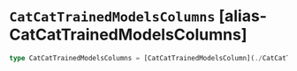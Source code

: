 # `CatCatTrainedModelsColumns` [alias-CatCatTrainedModelsColumns]
```typescript
type CatCatTrainedModelsColumns = [CatCatTrainedModelsColumn](./CatCatTrainedModelsColumn.md) | [CatCatTrainedModelsColumn](./CatCatTrainedModelsColumn.md)[];
```
